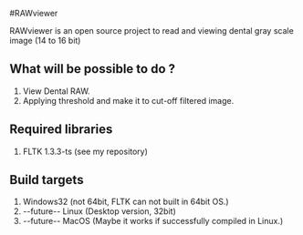 #RAWviewer

RAWviewer is an open source project to read and viewing dental gray scale image (14 to 16 bit)

## What will be possible to do ?
 1. View Dental RAW.
 2. Applying threshold and make it to cut-off filtered image.

## Required libraries
 1. FLTK 1.3.3-ts (see my repository)

## Build targets
 1. Windows32 (not 64bit, FLTK can not built in 64bit OS.)
 2. --future-- Linux (Desktop version, 32bit)
 3. --future-- MacOS (Maybe it works if successfully compiled in Linux.)

